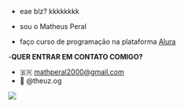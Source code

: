 - eae blz? kkkkkkkk
 
- sou o Matheus Peral
  
- faço curso de programação na plataforma [Alura](https://www.alura.com.br)

-**QUER ENTRAR EM CONTATO COMIGO?**
- 🇧🇷 mathperal2000@gmail.com
- 📸 @theuz.og

  

 ![](https://steamuserimages-a.akamaihd.net/ugc/362904121310385345/6DE51E25B094EE5E73F382D60AD963DD11733B24/?imw=5000&imh=5000&ima=fit&impolicy=Letterbox&imcolor=%23000000&letterbox=false)
